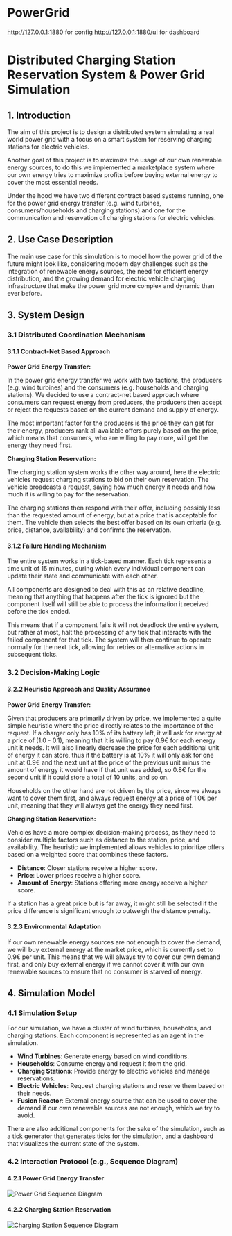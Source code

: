 # PowerGrid



http://127.0.0.1:1880 for config
http://127.0.0.1:1880/ui for dashboard

# Distributed Charging Station Reservation System & Power Grid Simulation

## 1. Introduction

The aim of this project is to design a distributed system simulating a real world power grid with a focus on a smart system for reserving charging stations for electric vehicles.

Another goal of this project is to maximize the usage of our own renewable energy sources, to do this we implemented a marketplace system where our own energy tries to maximize profits before buying external energy to cover the most essential needs.

Under the hood we have two different contract based systems running, one for the power grid energy transfer (e.g. wind turbines, consumers/households and charging stations) and one for the communication and reservation of charging stations for electric vehicles.

## 2. Use Case Description

The main use case for this simulation is to model how the power grid of the future might look like, considering modern day challenges such as the integration of renewable energy sources, the need for efficient energy distribution, and the growing demand for electric vehicle charging infrastructure that make the power grid more complex and dynamic than ever before.


## 3. System Design

### 3.1 Distributed Coordination Mechanism

#### 3.1.1 Contract-Net Based Approach

**Power Grid Energy Transfer:**

In the power grid energy transfer we work with two factions, the producers (e.g. wind turbines) and the consumers (e.g. households and charging stations). We decided to use a contract-net based approach where consumers can request energy from producers, the producers then accept or reject the requests based on the current demand and supply of energy. 

The most important factor for the producers is the price they can get for their energy, producers rank all available offers purely based on the price, which means that consumers, who are willing to pay more, will get the energy they need first.

**Charging Station Reservation:**

The charging station system works the other way around, here the electric vehicles request charging stations to bid on their own reservation. The vehicle broadcasts a request, saying how much energy it needs and how much it is willing to pay for the reservation. 

The charging stations then respond with their offer, including possibly less than the requested amount of energy, but at a price that is acceptable for them. The vehicle then selects the best offer based on its own criteria (e.g. price, distance, availability) and confirms the reservation. 

#### 3.1.2 Failure Handling Mechanism

The entire system works in a tick-based manner. Each tick represents a time unit of 15 minutes, during which every individual component can update their state and communicate with each other.

All components are designed to deal with this as an relative deadline, meaning that anything that happens after the tick is ignored but the component itself will still be able to process the information it received before the tick ended.

This means that if a component fails it will not deadlock the entire system, but rather at most, halt the processing of any tick that interacts with the failed component for that tick. The system will then continue to operate normally for the next tick, allowing for retries or alternative actions in subsequent ticks.

### 3.2 Decision-Making Logic

#### 3.2.2 Heuristic Approach and Quality Assurance

**Power Grid Energy Transfer:**

Given that producers are primarily driven by price, we implemented a quite simple heuristic where the price directly relates to the importance of the request. If a charger only has 10% of its battery left, it will ask for energy at a price of (1.0 - 0.1), meaning that it is willing to pay 0.9€ for each energy unit it needs. It will also linearly decrease the price for each additional unit of energy it can store, thus if the battery is at 10% it will only ask for one unit at 0.9€ and the next unit at the price of the previous unit minus the amount of energy it would have if that unit was added, so 0.8€ for the second unit if it could store a total of 10 units, and so on.

Households on the other hand are not driven by the price, since we always want to cover them first, and always request energy at a price of 1.0€ per unit, meaning that they will always get the energy they need first.

**Charging Station Reservation:**

Vehicles have a more complex decision-making process, as they need to consider multiple factors such as distance to the station, price, and availability. The heuristic we implemented allows vehicles to prioritize offers based on a weighted score that combines these factors.

- **Distance**: Closer stations receive a higher score.
- **Price**: Lower prices receive a higher score.
- **Amount of Energy**: Stations offering more energy receive a higher score.

If a station has a great price but is far away, it might still be selected if the price difference is significant enough to outweigh the distance penalty.

#### 3.2.3 Environmental Adaptation

If our own renewable energy sources are not enough to cover the demand, we will buy external energy at the market price, which is currently set to 0.9€ per unit. This means that we will always try to cover our own demand first, and only buy external energy if we cannot cover it with our own renewable sources to ensure that no consumer is starved of energy.

## 4. Simulation Model

### 4.1 Simulation Setup

For our simulation, we have a cluster of wind turbines, households, and charging stations. Each component is represented as an agent in the simulation.
- **Wind Turbines**: Generate energy based on wind conditions.
- **Households**: Consume energy and request it from the grid.
- **Charging Stations**: Provide energy to electric vehicles and manage reservations.
- **Electric Vehicles**: Request charging stations and reserve them based on their needs.
- **Fusion Reactor**: External energy source that can be used to cover the demand if our own renewable sources are not enough, which we try to avoid.

There are also additional components for the sake of the simulation, such as a tick generator that generates ticks for the simulation, and a dashboard that visualizes the current state of the system.

### 4.2 Interaction Protocol (e.g., Sequence Diagram)

#### 4.2.1 Power Grid Energy Transfer

![Power Grid Sequence Diagram](docs/TickSequence.png)

#### 4.2.2 Charging Station Reservation

![Charging Station Sequence Diagram](docs/Charging.png)